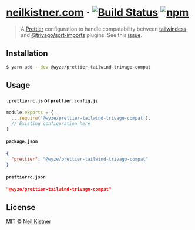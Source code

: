 # [neilkistner.com](https://neilkistner.com) &middot; [![Build Status][actions-image]][actions-url] [![npm][npm-image]][npm-url]

> A [Prettier](https://prettier.io) configuration to handle compatability between [tailwindcss](https://github.com/tailwindlabs/prettier-plugin-tailwindcss) and [@trivago/sort-imports](https://github.com/trivago/prettier-plugin-sort-imports) plugins. See this [issue](https://github.com/tailwindlabs/prettier-plugin-tailwindcss/issues/31).

## Installation

```sh
$ yarn add --dev @wyze/prettier-tailwind-trivago-compat
```

## Usage

#### `.prettierrc.js` or `prettier.config.js`

```js
module.exports = {
  ...require('@wyze/prettier-tailwind-trivago-compat'),
  // Existing configuration here
}
```

#### `package.json`

```json
{
  "prettier": "@wyze/prettier-tailwind-trivago-compat"
}
```

#### `prettierrc.json`

```json
"@wyze/prettier-tailwind-trivago-compat"
```

## License

MIT © [Neil Kistner](https://neilkistner.com)

[actions-image]: https://img.shields.io/github/workflow/status/wyze/prettier-tailwind-trivago-compat/CI?style=flat-square
[actions-url]: https://github.com/wyze/prettier-tailwind-trivago-compat/actions?query=workflow%3ACI

[npm-image]: https://img.shields.io/npm/v/@wyze/prettier-tailwind-trivago-compat.svg?style=flat-square
[npm-url]: https://npmjs.com/package/@wyze/prettier-tailwind-trivago-compat
